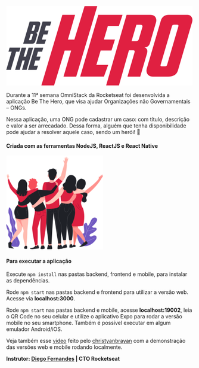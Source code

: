 <img alt="" title="" src="frontend/src/assets/logo.svg">

Durante a 11ª semana OmniStack da Rocketseat foi desenvolvida a aplicação Be The Hero, que visa ajudar Organizações não Governamentais – ONGs.

Nessa aplicação, uma ONG pode cadastrar um caso: com título, descrição e valor a ser arrecadado. Dessa forma, alguém que tenha disponibilidade pode ajudar a resolver aquele caso, sendo um herói! 🙂

#### Criada com as ferramentas NodeJS, ReactJS e React Native

<img src="frontend/src/assets/heroes.png" alt="heroes" height="250"> 


#### Para executar a aplicação

Execute ```npm install``` nas pastas backend, frontend e mobile, para instalar as dependências.

Rode ```npm start``` nas pastas backend e frontend para utilizar a versão web. Acesse via **localhost:3000**.

Rode ```npm start``` nas pastas backend e mobile, acesse **localhost:19002**, leia o QR Code no seu celular e utilize o aplicativo Expo para rodar a versão mobile no seu smartphone. Também é possível executar em algum emulador Android/iOS.


Veja também esse [vídeo](https://youtu.be/UygqW2eBJJA) feito pelo <a href="https://github.com/christyanbrayan" target="_blank">christyanbrayan</a> com a demonstração das versões web e mobile rodando localmente. 


**Instrutor: [Diego Fernandes](https://github.com/diego3g) | CTO Rocketseat**
